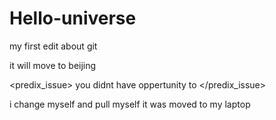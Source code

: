 # Hello-universe
my first edit about git

<ATC>
  it will move to beijing
  
</ATC>


<predix_issue>
you didnt have oppertunity to
</predix_issue>

<topic1> i change myself and pull myself</topic1>
<topic2> it was moved to my laptop </topic2>